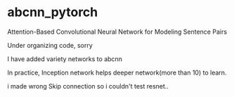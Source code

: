 # abcnn_pytorch
Attention-Based Convolutional Neural Network for Modeling Sentence Pairs

Under organizing code, sorry

I have added variety networks to abcnn

In practice, Inception network helps deeper network(more than 10) to learn.

i made wrong Skip connection so i couldn't test resnet..

